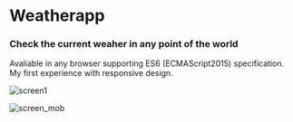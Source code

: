 # Weatherapp
### Check the current weaher in any point of the world

Avaliable in any browser supporting ES6 (ECMAScript2015) specification.
My first experience with responsive design.


![screen1](https://user-images.githubusercontent.com/60459373/95049818-b4dc2a00-0714-11eb-9a6e-e8f04a31a88b.png)

![screen_mob](https://user-images.githubusercontent.com/60459373/95049616-4ac38500-0714-11eb-867c-fbebc60d5582.png)



